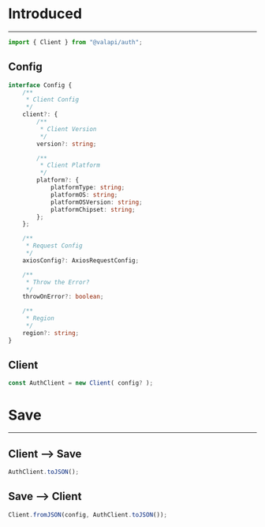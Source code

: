 # Introduced

---

```typescript
import { Client } from "@valapi/auth";
```

## Config

```typescript
interface Config {
    /**
     * Client Config
     */
    client?: {
        /**
         * Client Version
         */
        version?: string;

        /**
         * Client Platform
         */
        platform?: {
            platformType: string;
            platformOS: string;
            platformOSVersion: string;
            platformChipset: string;
        };
    };

    /**
     * Request Config
     */
    axiosConfig?: AxiosRequestConfig;

    /**
     * Throw the Error?
     */
    throwOnError?: boolean;

    /**
     * Region
     */
    region?: string;
}
```

## Client

```typescript
const AuthClient = new Client( config? );
```

# Save

---

## Client --> Save

```typescript
AuthClient.toJSON();
```

## Save --> Client

```typescript
Client.fromJSON(config, AuthClient.toJSON());
```

